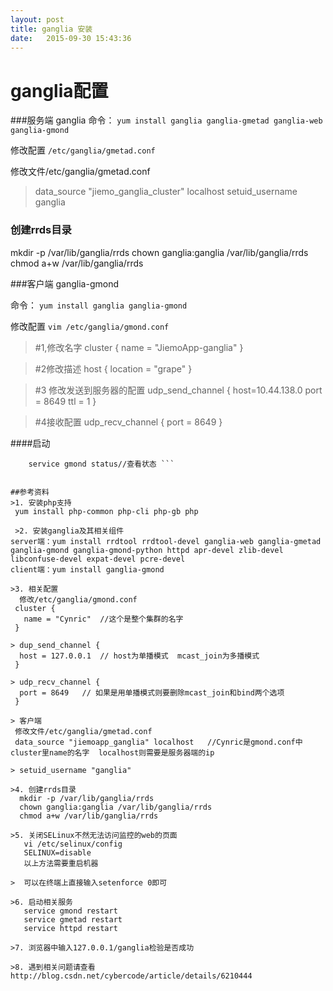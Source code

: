 ```yaml
---
layout: post
title: ganglia 安装
date:   2015-09-30 15:43:36
---
```

# ganglia配置




###服务端 ganglia
命令：
```yum install ganglia ganglia-gmetad ganglia-web ganglia-gmond ```

修改配置
```/etc/ganglia/gmetad.conf```


修改文件/etc/ganglia/gmetad.conf

>data_source "jiemo_ganglia_cluster" localhost
setuid_username ganglia

### 创建rrds目录
  mkdir -p /var/lib/ganglia/rrds
  chown ganglia:ganglia /var/lib/ganglia/rrds
  chmod a+w /var/lib/ganglia/rrds
  
###客户端 ganglia-gmond

命令：
```yum install ganglia ganglia-gmond```

修改配置
```vim /etc/ganglia/gmond.conf ```

>\#1,修改名字
cluster {
  name = "JiemoApp-ganglia"
  }


>\#2修改描述
host {
        location = "grape"
    }
    
>\#3 修改发送到服务器的配置
udp_send_channel {
  host=10.44.138.0
  port = 8649
  ttl = 1
 }
 
>\#4接收配置
udp_recv_channel {
  port = 8649
  }
    
####启动
```service gmond start//启动
    service gmond status//查看状态 ```


##参考资料
>1. 安装php支持
 yum install php-common php-cli php-gb php
 
 >2. 安装ganglia及其相关组件
server端：yum install rrdtool rrdtool-devel ganglia-web ganglia-gmetad ganglia-gmond ganglia-gmond-python httpd apr-devel zlib-devel libconfuse-devel expat-devel pcre-devel 
client端：yum install ganglia-gmond
 
>3. 相关配置
  修改/etc/ganglia/gmond.conf
 cluster {
   name = "Cynric"  //这个是整个集群的名字
 }
 
> dup_send_channel {
  host = 127.0.0.1  // host为单播模式  mcast_join为多播模式
 }
 
> udp_recv_channel {
  port = 8649   // 如果是用单播模式则要删除mcast_join和bind两个选项
 }
 
> 客户端
 修改文件/etc/ganglia/gmetad.conf
 data_source "jiemoapp_ganglia" localhost   //Cynric是gmond.conf中cluster里name的名字  localhost则需要是服务器端的ip
 
> setuid_username "ganglia"
 
>4. 创建rrds目录
  mkdir -p /var/lib/ganglia/rrds
  chown ganglia:ganglia /var/lib/ganglia/rrds
  chmod a+w /var/lib/ganglia/rrds
 
>5. 关闭SELinux不然无法访问监控的web的页面
   vi /etc/selinux/config
   SELINUX=disable
   以上方法需要重启机器
 
>  可以在终端上直接输入setenforce 0即可
 
>6. 启动相关服务
   service gmond restart
   service gmetad restart
   service httpd restart
 
>7. 浏览器中输入127.0.0.1/ganglia检验是否成功
 
>8. 遇到相关问题请查看http://blog.csdn.net/cybercode/article/details/6210444
